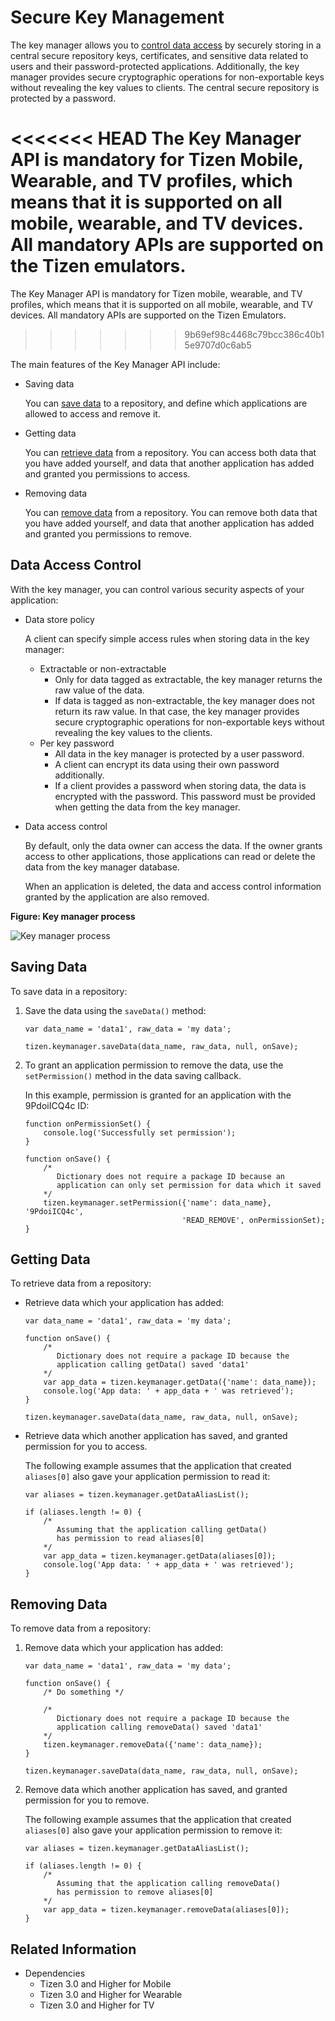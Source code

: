 # Secure Key Management

The key manager allows you to [control data access](#data-access-control) by securely storing in a central secure repository keys, certificates, and sensitive data related to users and their password-protected applications. Additionally, the key manager provides secure cryptographic operations for non-exportable keys without revealing the key values to clients. The central secure repository is protected by a password.

<<<<<<< HEAD
The Key Manager API is mandatory for Tizen Mobile, Wearable, and TV profiles, which means that it is supported on all mobile, wearable, and TV devices. All mandatory APIs are supported on the Tizen emulators.
=======
The Key Manager API is mandatory for Tizen mobile, wearable, and TV profiles, which means that it is supported on all mobile, wearable, and TV devices. All mandatory APIs are supported on the Tizen Emulators.
>>>>>>> 9b69ef98c4468c79bcc386c40b15e9707d0c6ab5

The main features of the Key Manager API include:

- Saving data		

  You can [save data](#saving-data) to a repository, and define which applications are allowed to access and remove it.

- Getting data		

  You can [retrieve data](#getting-data) from a repository. You can access both data that you have added yourself, and data that another application has added and granted you permissions to access.

- Removing data		

  You can [remove data](#removing-data) from a repository. You can remove both data that you have added yourself, and data that another application has added and granted you permissions to remove.

## Data Access Control

With the key manager, you can control various security aspects of your application:

- Data store policy

  A client can specify simple access rules when storing data in the key manager:

  - Extractable or non-extractable    
    - Only for data tagged as extractable, the key manager returns the raw value of the data.
    - If data is tagged as non-extractable, the key manager does not return its raw value. In that case, the key manager provides secure cryptographic operations for non-exportable keys without revealing the key values to the clients.
  - Per key password    
    - All data in the key manager is protected by a user password.
    - A client can encrypt its data using their own password additionally.
    - If a client provides a password when storing data, the data is encrypted with the password. This password must be provided when getting the data from the key manager.

- Data access control

  By default, only the data owner can access the data. If the owner grants access to other applications, those applications can read or delete the data from the key manager database.

  When an application is deleted, the data and access control information granted by the application are also removed.

**Figure: Key manager process**

![Key manager process](./media/key_manager.png)

## Saving Data

To save data in a repository:

1. Save the data using the `saveData()` method:

   ```
   var data_name = 'data1', raw_data = 'my data';

   tizen.keymanager.saveData(data_name, raw_data, null, onSave);
   ```

2. To grant an application permission to remove the data, use the `setPermission()` method in the data saving callback.

    In this example, permission is granted for an application with the 9PdoiICQ4c ID:

   ```
   function onPermissionSet() {
       console.log('Successfully set permission');
   }

   function onSave() {
       /*
          Dictionary does not require a package ID because an
          application can only set permission for data which it saved
       */
       tizen.keymanager.setPermission({'name': data_name}, '9PdoiICQ4c',
                                      'READ_REMOVE', onPermissionSet);
   }
   ```

## Getting Data

To retrieve data from a repository:

- Retrieve data which your application has added:

  ```
  var data_name = 'data1', raw_data = 'my data';

  function onSave() {
      /*
         Dictionary does not require a package ID because the
         application calling getData() saved 'data1'
      */
      var app_data = tizen.keymanager.getData({'name': data_name});
      console.log('App data: ' + app_data + ' was retrieved');
  }

  tizen.keymanager.saveData(data_name, raw_data, null, onSave);
  ```

- Retrieve data which another application has saved, and granted permission for you to access.

  The following example assumes that the application that created `aliases[0]` also gave your application permission to read it:

  ```
  var aliases = tizen.keymanager.getDataAliasList();

  if (aliases.length != 0) {
      /*
         Assuming that the application calling getData()
         has permission to read aliases[0]
      */
      var app_data = tizen.keymanager.getData(aliases[0]);
      console.log('App data: ' + app_data + ' was retrieved');
  }
  ```

## Removing Data

To remove data from a repository:

1. Remove data which your application has added:

   ```
   var data_name = 'data1', raw_data = 'my data';

   function onSave() {
       /* Do something */

       /*
          Dictionary does not require a package ID because the
          application calling removeData() saved 'data1'
       */
       tizen.keymanager.removeData({'name': data_name});
   }

   tizen.keymanager.saveData(data_name, raw_data, null, onSave);
   ```

2. Remove data which another application has saved, and granted permission for you to remove.

   The following example assumes that the application that created `aliases[0]` also gave your application permission to remove it:

   ```
   var aliases = tizen.keymanager.getDataAliasList();

   if (aliases.length != 0) {
       /*
          Assuming that the application calling removeData()
          has permission to remove aliases[0]
       */
       var app_data = tizen.keymanager.removeData(aliases[0]);
   }
   ```

## Related Information
* Dependencies   
  - Tizen 3.0 and Higher for Mobile
  - Tizen 3.0 and Higher for Wearable
  - Tizen 3.0 and Higher for TV
